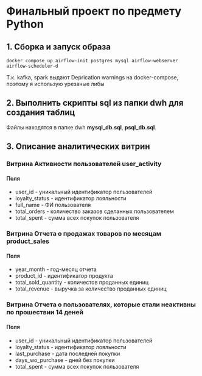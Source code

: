 # Финальный проект по предмету Python

## 1. Сборка и запуск образа 
```commandline
docker compose up airflow-init postgres mysql airflow-webserver airflow-scheduler-d
```
Т.к. kafka, spark выдают Deprication warnings на docker-compose, поэтому я использую урезаные либы

## 2. Выполнить скрипты sql из папки dwh для создания таблиц
Файлы находятся в папке dwh **mysql_db.sql**, **psql_db.sql**.
  
## 3. Описание аналитических витрин
### Витрина Активности пользователей user_activity
#### Поля
   - user_id - уникальный идентификатор пользователей
   - loyalty_status - идентификатор лояльности
   - full_name - ФИ пользователя
   - total_orders - количество заказов сделанных пользователем 
   - total_spent - сумма всех покупок пользователя


### Витрина Отчета о продажах товаров по месяцам product_sales
#### Поля
   - year_month - год-месяц отчета
   - product_id - идентификатор продукта
   - total_sold_quantity - количестов проданных единиц
   - total_revenue - выручка за количество проданных единиц

### Витрина Отчета о пользователях, которые стали неактивны по прошествии 14 деней
#### Поля
   - user_id - уникальный идентификатор пользователей
   - loyalty_status - идентификатор лояльности
   - last_purchase - дата последней покупки
   - days_wo_purchase - дней без покупки
   - total_spent - сумма всех покупок пользователя